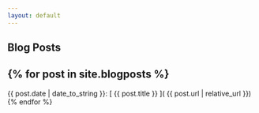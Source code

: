 ```yaml
---
layout: default
---
```


## Blog Posts
{% for post in site.blogposts %}
-
{{ post.date | date_to_string }}:
[
{{ post.title }}
](
{{
post.url | relative_url }}){% endfor %}
